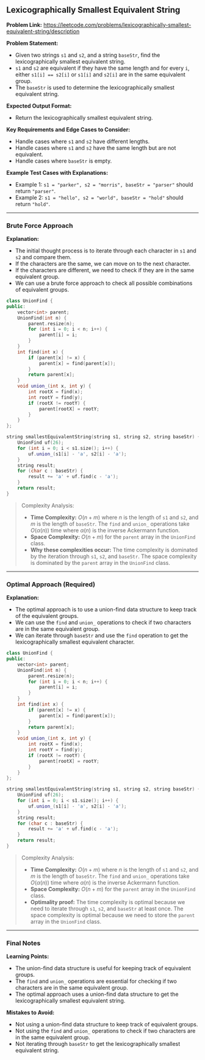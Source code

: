## Lexicographically Smallest Equivalent String
**Problem Link:** https://leetcode.com/problems/lexicographically-smallest-equivalent-string/description

**Problem Statement:**
- Given two strings `s1` and `s2`, and a string `baseStr`, find the lexicographically smallest equivalent string.
- `s1` and `s2` are equivalent if they have the same length and for every `i`, either `s1[i] == s2[i]` or `s1[i]` and `s2[i]` are in the same equivalent group.
- The `baseStr` is used to determine the lexicographically smallest equivalent string.

**Expected Output Format:**
- Return the lexicographically smallest equivalent string.

**Key Requirements and Edge Cases to Consider:**
- Handle cases where `s1` and `s2` have different lengths.
- Handle cases where `s1` and `s2` have the same length but are not equivalent.
- Handle cases where `baseStr` is empty.

**Example Test Cases with Explanations:**
- Example 1: `s1 = "parker", s2 = "morris", baseStr = "parser"` should return `"parser"`.
- Example 2: `s1 = "hello", s2 = "world", baseStr = "hold"` should return `"hold"`.

---

### Brute Force Approach

**Explanation:**
- The initial thought process is to iterate through each character in `s1` and `s2` and compare them.
- If the characters are the same, we can move on to the next character.
- If the characters are different, we need to check if they are in the same equivalent group.
- We can use a brute force approach to check all possible combinations of equivalent groups.

```cpp
class UnionFind {
public:
    vector<int> parent;
    UnionFind(int n) {
        parent.resize(n);
        for (int i = 0; i < n; i++) {
            parent[i] = i;
        }
    }
    int find(int x) {
        if (parent[x] != x) {
            parent[x] = find(parent[x]);
        }
        return parent[x];
    }
    void union_(int x, int y) {
        int rootX = find(x);
        int rootY = find(y);
        if (rootX != rootY) {
            parent[rootX] = rootY;
        }
    }
};

string smallestEquivalentString(string s1, string s2, string baseStr) {
    UnionFind uf(26);
    for (int i = 0; i < s1.size(); i++) {
        uf.union_(s1[i] - 'a', s2[i] - 'a');
    }
    string result;
    for (char c : baseStr) {
        result += 'a' + uf.find(c - 'a');
    }
    return result;
}
```

> Complexity Analysis:
> - **Time Complexity:** $O(n + m)$ where $n$ is the length of `s1` and `s2`, and $m$ is the length of `baseStr`. The `find` and `union_` operations take $O(\alpha(n))$ time where $\alpha(n)$ is the inverse Ackermann function.
> - **Space Complexity:** $O(n + m)$ for the `parent` array in the `UnionFind` class.
> - **Why these complexities occur:** The time complexity is dominated by the iteration through `s1`, `s2`, and `baseStr`. The space complexity is dominated by the `parent` array in the `UnionFind` class.

---

### Optimal Approach (Required)

**Explanation:**
- The optimal approach is to use a union-find data structure to keep track of the equivalent groups.
- We can use the `find` and `union_` operations to check if two characters are in the same equivalent group.
- We can iterate through `baseStr` and use the `find` operation to get the lexicographically smallest equivalent character.

```cpp
class UnionFind {
public:
    vector<int> parent;
    UnionFind(int n) {
        parent.resize(n);
        for (int i = 0; i < n; i++) {
            parent[i] = i;
        }
    }
    int find(int x) {
        if (parent[x] != x) {
            parent[x] = find(parent[x]);
        }
        return parent[x];
    }
    void union_(int x, int y) {
        int rootX = find(x);
        int rootY = find(y);
        if (rootX != rootY) {
            parent[rootX] = rootY;
        }
    }
};

string smallestEquivalentString(string s1, string s2, string baseStr) {
    UnionFind uf(26);
    for (int i = 0; i < s1.size(); i++) {
        uf.union_(s1[i] - 'a', s2[i] - 'a');
    }
    string result;
    for (char c : baseStr) {
        result += 'a' + uf.find(c - 'a');
    }
    return result;
}
```

> Complexity Analysis:
> - **Time Complexity:** $O(n + m)$ where $n$ is the length of `s1` and `s2`, and $m$ is the length of `baseStr`. The `find` and `union_` operations take $O(\alpha(n))$ time where $\alpha(n)$ is the inverse Ackermann function.
> - **Space Complexity:** $O(n + m)$ for the `parent` array in the `UnionFind` class.
> - **Optimality proof:** The time complexity is optimal because we need to iterate through `s1`, `s2`, and `baseStr` at least once. The space complexity is optimal because we need to store the `parent` array in the `UnionFind` class.

---

### Final Notes

**Learning Points:**
- The union-find data structure is useful for keeping track of equivalent groups.
- The `find` and `union_` operations are essential for checking if two characters are in the same equivalent group.
- The optimal approach uses a union-find data structure to get the lexicographically smallest equivalent string.

**Mistakes to Avoid:**
- Not using a union-find data structure to keep track of equivalent groups.
- Not using the `find` and `union_` operations to check if two characters are in the same equivalent group.
- Not iterating through `baseStr` to get the lexicographically smallest equivalent string.